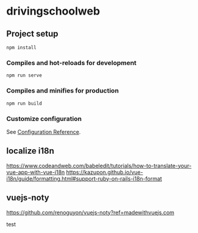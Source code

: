 # drivingschoolweb

## Project setup
```
npm install
```

### Compiles and hot-reloads for development
```
npm run serve
```

### Compiles and minifies for production
```
npm run build
```

### Customize configuration
See [Configuration Reference](https://cli.vuejs.org/config/).

## localize i18n
https://www.codeandweb.com/babeledit/tutorials/how-to-translate-your-vue-app-with-vue-i18n
https://kazupon.github.io/vue-i18n/guide/formatting.html#support-ruby-on-rails-i18n-format

## vuejs-noty
https://github.com/renoguyon/vuejs-noty?ref=madewithvuejs.com

test